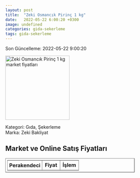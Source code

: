 ```yaml
---
layout: post
title:  "Zeki Osmancık Pirinç 1 kg"
date:   2022-05-22 6:00:20 +0300
image: undefined
categories: gida-sekerleme
tags: gida-sekerleme
---
```


Son Güncelleme: 2022-05-22 9:00:20

<img src="undefined" width="200" alt="Zeki Osmancık Pirinç 1 kg market fiyatları" />

Kategori: Gıda, Şekerleme
<br />
Marka: Zeki Bakliyat

<h2>Market ve Online Satış Fiyatları</h2>

<table border="1" style="padding: 5px;width:80%;">
  <tr>
    <td style="padding: 5px;"><strong>Perakendeci</strong></td>
    <td><strong>Fiyat</strong></td>
    <td><strong>İşlem</strong></td>
  </tr>
  
</table>
